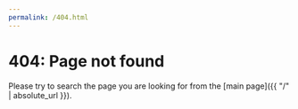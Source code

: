 ```yaml
---
permalink: /404.html
---
```

# 404: Page not found
Please try to search the page you are looking for from the [main page]({{ "/" | absolute_url }}).
